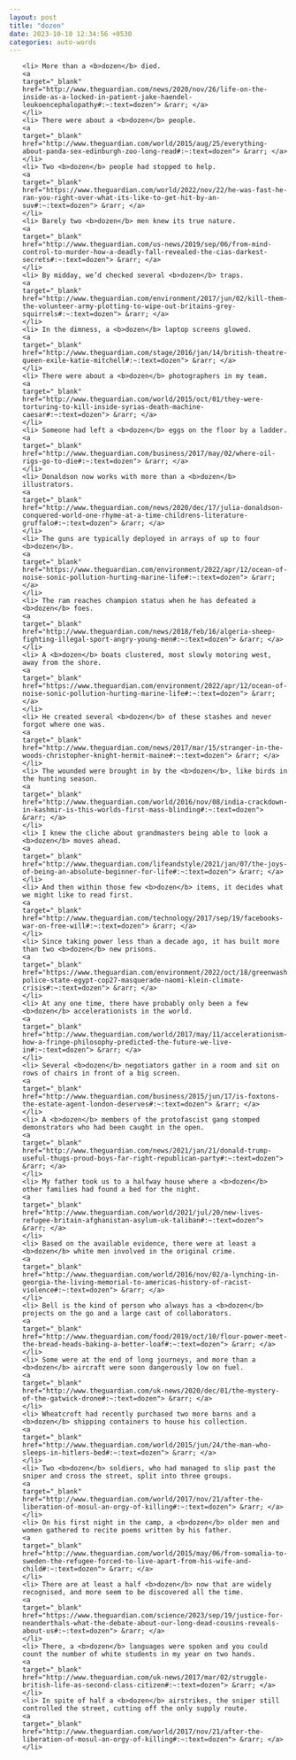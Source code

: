 ```yaml
---
layout: post
title: "dozen"
date: 2023-10-10 12:34:56 +0530
categories: auto-words
---
```

<ol>

    <li> More than a <b>dozen</b> died.
    <a 
    target="_blank" 
    href="http://www.theguardian.com/news/2020/nov/26/life-on-the-inside-as-a-locked-in-patient-jake-haendel-leukoencephalopathy#:~:text=dozen"> &rarr; </a>
    </li>
    <li> There were about a <b>dozen</b> people.
    <a 
    target="_blank" 
    href="http://www.theguardian.com/world/2015/aug/25/everything-about-panda-sex-edinburgh-zoo-long-read#:~:text=dozen"> &rarr; </a>
    </li>
    <li> Two <b>dozen</b> people had stopped to help.
    <a 
    target="_blank" 
    href="https://www.theguardian.com/world/2022/nov/22/he-was-fast-he-ran-you-right-over-what-its-like-to-get-hit-by-an-suv#:~:text=dozen"> &rarr; </a>
    </li>
    <li> Barely two <b>dozen</b> men knew its true nature.
    <a 
    target="_blank" 
    href="http://www.theguardian.com/us-news/2019/sep/06/from-mind-control-to-murder-how-a-deadly-fall-revealed-the-cias-darkest-secrets#:~:text=dozen"> &rarr; </a>
    </li>
    <li> By midday, we’d checked several <b>dozen</b> traps.
    <a 
    target="_blank" 
    href="http://www.theguardian.com/environment/2017/jun/02/kill-them-the-volunteer-army-plotting-to-wipe-out-britains-grey-squirrels#:~:text=dozen"> &rarr; </a>
    </li>
    <li> In the dimness, a <b>dozen</b> laptop screens glowed.
    <a 
    target="_blank" 
    href="http://www.theguardian.com/stage/2016/jan/14/british-theatre-queen-exile-katie-mitchell#:~:text=dozen"> &rarr; </a>
    </li>
    <li> There were about a <b>dozen</b> photographers in my team.
    <a 
    target="_blank" 
    href="http://www.theguardian.com/world/2015/oct/01/they-were-torturing-to-kill-inside-syrias-death-machine-caesar#:~:text=dozen"> &rarr; </a>
    </li>
    <li> Someone had left a <b>dozen</b> eggs on the floor by a ladder.
    <a 
    target="_blank" 
    href="http://www.theguardian.com/business/2017/may/02/where-oil-rigs-go-to-die#:~:text=dozen"> &rarr; </a>
    </li>
    <li> Donaldson now works with more than a <b>dozen</b> illustrators.
    <a 
    target="_blank" 
    href="http://www.theguardian.com/news/2020/dec/17/julia-donaldson-conquered-world-one-rhyme-at-a-time-childrens-literature-gruffalo#:~:text=dozen"> &rarr; </a>
    </li>
    <li> The guns are typically deployed in arrays of up to four <b>dozen</b>.
    <a 
    target="_blank" 
    href="https://www.theguardian.com/environment/2022/apr/12/ocean-of-noise-sonic-pollution-hurting-marine-life#:~:text=dozen"> &rarr; </a>
    </li>
    <li> The ram reaches champion status when he has defeated a <b>dozen</b> foes.
    <a 
    target="_blank" 
    href="http://www.theguardian.com/news/2018/feb/16/algeria-sheep-fighting-illegal-sport-angry-young-men#:~:text=dozen"> &rarr; </a>
    </li>
    <li> A <b>dozen</b> boats clustered, most slowly motoring west, away from the shore.
    <a 
    target="_blank" 
    href="https://www.theguardian.com/environment/2022/apr/12/ocean-of-noise-sonic-pollution-hurting-marine-life#:~:text=dozen"> &rarr; </a>
    </li>
    <li> He created several <b>dozen</b> of these stashes and never forgot where one was.
    <a 
    target="_blank" 
    href="http://www.theguardian.com/news/2017/mar/15/stranger-in-the-woods-christopher-knight-hermit-maine#:~:text=dozen"> &rarr; </a>
    </li>
    <li> The wounded were brought in by the <b>dozen</b>, like birds in the hunting season.
    <a 
    target="_blank" 
    href="http://www.theguardian.com/world/2016/nov/08/india-crackdown-in-kashmir-is-this-worlds-first-mass-blinding#:~:text=dozen"> &rarr; </a>
    </li>
    <li> I knew the cliche about grandmasters being able to look a <b>dozen</b> moves ahead.
    <a 
    target="_blank" 
    href="http://www.theguardian.com/lifeandstyle/2021/jan/07/the-joys-of-being-an-absolute-beginner-for-life#:~:text=dozen"> &rarr; </a>
    </li>
    <li> And then within those few <b>dozen</b> items, it decides what we might like to read first.
    <a 
    target="_blank" 
    href="http://www.theguardian.com/technology/2017/sep/19/facebooks-war-on-free-will#:~:text=dozen"> &rarr; </a>
    </li>
    <li> Since taking power less than a decade ago, it has built more than two <b>dozen</b> new prisons.
    <a 
    target="_blank" 
    href="https://www.theguardian.com/environment/2022/oct/18/greenwashing-police-state-egypt-cop27-masquerade-naomi-klein-climate-crisis#:~:text=dozen"> &rarr; </a>
    </li>
    <li> At any one time, there have probably only been a few <b>dozen</b> accelerationists in the world.
    <a 
    target="_blank" 
    href="http://www.theguardian.com/world/2017/may/11/accelerationism-how-a-fringe-philosophy-predicted-the-future-we-live-in#:~:text=dozen"> &rarr; </a>
    </li>
    <li> Several <b>dozen</b> negotiators gather in a room and sit on rows of chairs in front of a big screen.
    <a 
    target="_blank" 
    href="http://www.theguardian.com/business/2015/jun/17/is-foxtons-the-estate-agent-london-deserves#:~:text=dozen"> &rarr; </a>
    </li>
    <li> A <b>dozen</b> members of the protofascist gang stomped demonstrators who had been caught in the open.
    <a 
    target="_blank" 
    href="http://www.theguardian.com/news/2021/jan/21/donald-trump-useful-thugs-proud-boys-far-right-republican-party#:~:text=dozen"> &rarr; </a>
    </li>
    <li> My father took us to a halfway house where a <b>dozen</b> other families had found a bed for the night.
    <a 
    target="_blank" 
    href="http://www.theguardian.com/world/2021/jul/20/new-lives-refugee-britain-afghanistan-asylum-uk-taliban#:~:text=dozen"> &rarr; </a>
    </li>
    <li> Based on the available evidence, there were at least a <b>dozen</b> white men involved in the original crime.
    <a 
    target="_blank" 
    href="http://www.theguardian.com/world/2016/nov/02/a-lynching-in-georgia-the-living-memorial-to-americas-history-of-racist-violence#:~:text=dozen"> &rarr; </a>
    </li>
    <li> Bell is the kind of person who always has a <b>dozen</b> projects on the go and a large cast of collaborators.
    <a 
    target="_blank" 
    href="http://www.theguardian.com/food/2019/oct/10/flour-power-meet-the-bread-heads-baking-a-better-loaf#:~:text=dozen"> &rarr; </a>
    </li>
    <li> Some were at the end of long journeys, and more than a <b>dozen</b> aircraft were soon dangerously low on fuel.
    <a 
    target="_blank" 
    href="http://www.theguardian.com/uk-news/2020/dec/01/the-mystery-of-the-gatwick-drone#:~:text=dozen"> &rarr; </a>
    </li>
    <li> Wheatcroft had recently purchased two more barns and a <b>dozen</b> shipping containers to house his collection.
    <a 
    target="_blank" 
    href="http://www.theguardian.com/world/2015/jun/24/the-man-who-sleeps-in-hitlers-bed#:~:text=dozen"> &rarr; </a>
    </li>
    <li> Two <b>dozen</b> soldiers, who had managed to slip past the sniper and cross the street, split into three groups.
    <a 
    target="_blank" 
    href="http://www.theguardian.com/world/2017/nov/21/after-the-liberation-of-mosul-an-orgy-of-killing#:~:text=dozen"> &rarr; </a>
    </li>
    <li> On his first night in the camp, a <b>dozen</b> older men and women gathered to recite poems written by his father.
    <a 
    target="_blank" 
    href="http://www.theguardian.com/world/2015/may/06/from-somalia-to-sweden-the-refugee-forced-to-live-apart-from-his-wife-and-child#:~:text=dozen"> &rarr; </a>
    </li>
    <li> There are at least a half <b>dozen</b> now that are widely recognised, and more seem to be discovered all the time.
    <a 
    target="_blank" 
    href="https://www.theguardian.com/science/2023/sep/19/justice-for-neanderthals-what-the-debate-about-our-long-dead-cousins-reveals-about-us#:~:text=dozen"> &rarr; </a>
    </li>
    <li> There, a <b>dozen</b> languages were spoken and you could count the number of white students in my year on two hands.
    <a 
    target="_blank" 
    href="http://www.theguardian.com/uk-news/2017/mar/02/struggle-british-life-as-second-class-citizen#:~:text=dozen"> &rarr; </a>
    </li>
    <li> In spite of half a <b>dozen</b> airstrikes, the sniper still controlled the street, cutting off the only supply route.
    <a 
    target="_blank" 
    href="http://www.theguardian.com/world/2017/nov/21/after-the-liberation-of-mosul-an-orgy-of-killing#:~:text=dozen"> &rarr; </a>
    </li>